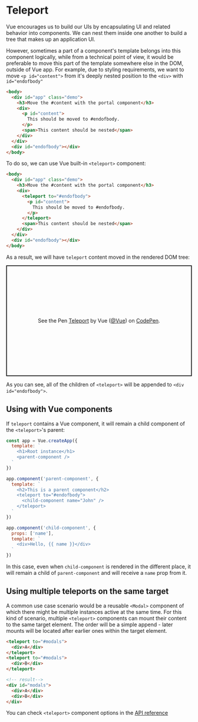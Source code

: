 # Teleport

Vue encourages us to build our UIs by encapsulating UI and related behavior into components. We can nest them inside one another to build a tree that makes up an application UI.

However, sometimes a part of a component's template belongs into this component logically, while from a technical point of view, it would be preferable to move this part of the template somewhere else in the DOM, outside of Vue app. For example, due to styling requirements, we want to move `<p id="content">` from it's deeply nested position to the `<div>` with `id="endofbody"`

```html
<body>
  <div id="app" class="demo">
    <h3>Move the #content with the portal component</h3>
    <div>
      <p id="content">
        This should be moved to #endofbody.
      </p>
      <span>This content should be nested</span>
    </div>
  </div>
  <div id="endofbody"></div>
</body>
```

To do so, we can use Vue built-in `<teleport>` component:

```html
<body>
  <div id="app" class="demo">
    <h3>Move the #content with the portal component</h3>
    <div>
      <teleport to="#endofbody">
        <p id="content">
          This should be moved to #endofbody.
        </p>
      </teleport>
      <span>This content should be nested</span>
    </div>
  </div>
  <div id="endofbody"></div>
</body>
```

As a result, we will have `teleport` content moved in the rendered DOM tree:

<p class="codepen" data-height="300" data-theme-id="39028" data-default-tab="html,result" data-user="Vue" data-slug-hash="WNrXYXd" data-preview="true" data-editable="true" style="height: 300px; box-sizing: border-box; display: flex; align-items: center; justify-content: center; border: 2px solid; margin: 1em 0; padding: 1em;" data-pen-title="Teleport">
  <span>See the Pen <a href="https://codepen.io/team/Vue/pen/WNrXYXd">
  Teleport</a> by Vue (<a href="https://codepen.io/Vue">@Vue</a>)
  on <a href="https://codepen.io">CodePen</a>.</span>
</p>
<script async src="https://static.codepen.io/assets/embed/ei.js"></script>

As you can see, all of the children of `<teleport>` will be appended to `<div id="endofbody">`.

## Using with Vue components

If `teleport` contains a Vue component, it will remain a child component of the `<teleport>`'s parent:

```js
const app = Vue.createApp({
  template: `
    <h1>Root instance</h1>
    <parent-component />
  `
})

app.component('parent-component', {
  template: `
    <h2>This is a parent component</h2>
    <teleport to="#endofbody">
      <child-component name="John" />
    </teleport>
  `
})

app.component('child-component', {
  props: ['name'],
  template: `
    <div>Hello, {{ name }}</div>
  `
})
```

In this case, even when `child-component` is rendered in the different place, it will remain a child of `parent-component` and will receive a `name` prop from it.

## Using multiple teleports on the same target

A common use case scenario would be a reusable `<Modal>` component of which there might be multiple instances active at the same time. For this kind of scenario, multiple `<teleport>` components can mount their content to the same target element. The order will be a simple append - later mounts will be located after earlier ones within the target element.

```html
<teleport to="#modals">
  <div>A</div>
</teleport>
<teleport to="#modals">
  <div>B</div>
</teleport>

<!-- result-->
<div id="modals">
  <div>A</div>
  <div>B</div>
</div>
```

You can check `<teleport>` component options in the [API reference](../api/built-in-components.html#teleport)
